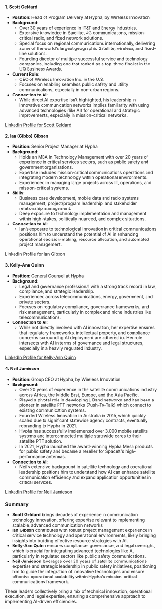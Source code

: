 
#### **1. Scott Geldard**
- **Position**: Head of Program Delivery at Hypha, by Wireless Innovation
- **Background**: 
  - Over 30 years of experience in IT&T and Energy industries.
  - Extensive knowledge in Satellite, 4G communications, mission-critical radio, and fixed network solutions.
  - Special focus on regional communications internationally, delivering some of the world’s largest geographic Satellite, wireless, and fixed-line solutions.
  - Founding director of multiple successful service and technology companies, including one that ranked as a top-three finalist in the UQ Business Awards.
- **Current Role**: 
  - CEO of Wireless Innovation Inc. in the U.S.
  - Focuses on enabling seamless public safety and utility communications, especially in non-urban regions.
- **Connection to AI**: 
  - While direct AI expertise isn’t highlighted, his leadership in innovative communication networks implies familiarity with using advanced technologies (like AI) for operational and strategic improvements, especially in mission-critical networks.

[LinkedIn Profile for Scott Geldard](https://www.linkedin.com/in/scott-geldard-67767424/)


#### **2. Ian (Gibbo) Gibson**
- **Position**: Senior Project Manager at Hypha
- **Background**:
  - Holds an MBA in Technology Management with over 20 years of experience in critical services sectors, such as public safety and government organisations.
  - Expertise includes mission-critical communications operations and integrating modern technology within operational environments.
  - Experienced in managing large projects across IT, operations, and mission-critical systems. 
- **Skills**:
  - Business case development, mobile data and radio systems management, project/program leadership, and stakeholder relationship management.
  - Deep exposure to technology implementation and management within high-stakes, politically nuanced, and complex situations.
- **Connection to AI**: 
  - Ian’s exposure to technological innovation in critical communications positions him to understand the potential of AI in enhancing operational decision-making, resource allocation, and automated project management.

[LinkedIn Profile for Ian Gibson](https://www.linkedin.com/in/ian-gibson-mba-technology-management-09690215/)


#### **3. Kelly-Ann Quinn**
- **Position**: General Counsel at Hypha
- **Background**:
  - Legal and governance professional with a strong track record in law, compliance, and strategic leadership.
  - Experienced across telecommunications, energy, government, and private sectors.
  - Focuses on regulatory compliance, governance frameworks, and risk management, particularly in complex and niche industries like telecommunications.
- **Connection to AI**:
  - While not directly involved with AI innovation, her expertise ensures that regulatory frameworks, intellectual property, and compliance concerns surrounding AI deployment are adhered to. Her role intersects with AI in terms of governance and legal structures, especially in a heavily regulated industry.

[LinkedIn Profile for Kelly-Ann Quinn](https://www.linkedin.com/in/kelly-ann-quinn-8aa11876/)


#### **4. Neil Jamieson**

- **Position**: Group CEO at Hypha, by Wireless Innovation
- **Background**:
    - Over 20 years of experience in the satellite communications industry across Africa, the Middle East, Europe, and the Asia Pacific.
    - Played a pivotal role in developing L Band networks and has been a pioneer in satellite PTT networks (Push-To-Talk) which connect to existing communication systems.
    - Founded Wireless Innovation in Australia in 2015, which quickly scaled due to significant statewide agency contracts, eventually rebranding to Hypha in 2021.
    - Hypha has successfully implemented over 3,000 mobile satellite systems and interconnected multiple statewide cores to their satellite PTT solution.
    - In 2021, Hypha launched the award-winning Hypha Mesh products for public safety and became a reseller for SpaceX's high-performance antennas.
- **Connection to AI**:
    - Neil’s extensive background in satellite technology and operational leadership positions him to understand how AI can enhance satellite communication efficiency and expand application opportunities in critical services.

[LinkedIn Profile for Neil Jamieson](https://www.linkedin.com/in/neil-jamieson-hypha/?originalSubdomain=au)


### **Summary**
- **Scott Geldard** brings decades of experience in communication technology innovation, offering expertise relevant to implementing scalable, advanced communication networks.
- **Ian Gibson** contributes with robust project management experience in critical service technology and operational environments, likely bringing insights into building effective resource strategies with AI.
- **Kelly-Ann Quinn** ensures compliance, governance, and legal oversight, which is crucial for integrating advanced technologies like AI, particularly in regulated sectors like public safety communications.
- **Neil Jamieson** leverages over 20 years of satellite communications expertise and strategic leadership in public safety initiatives, positioning him to guide the integration of innovative technologies and ensure effective operational scalability within Hypha's mission-critical communications framework.

These leaders collectively bring a mix of technical innovation, operational execution, and legal expertise, ensuring a comprehensive approach to implementing AI-driven efficiencies.
